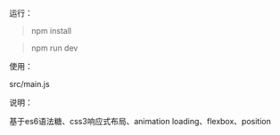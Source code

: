 运行：

> npm install

> npm run dev

使用：

src/main.js

说明：

基于es6语法糖、css3响应式布局、animation loading、flexbox、position
